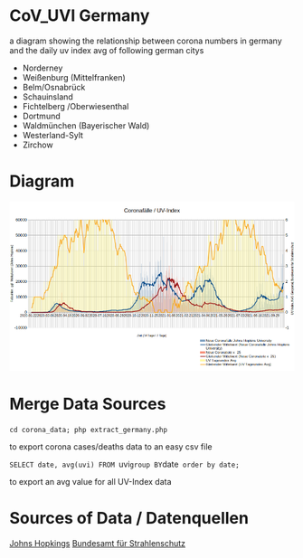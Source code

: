 # CoV_UVI Germany
a diagram showing the relationship between corona numbers in germany and the daily uv index avg of following german citys

* Norderney
* Weißenburg (Mittelfranken)
* Belm/Osnabrück
* Schauinsland
* Fichtelberg /Oberwiesenthal
* Dortmund
* Waldmünchen (Bayerischer Wald)
* Westerland-Sylt
* Zirchow


# Diagram
![Diagram Image](https://github.com/mxbode/CoV_UV_Norderney/blob/main/img/image.png?raw=true)

# Merge Data Sources

`cd corona_data; php extract_germany.php`

to export corona cases/deaths data to an easy csv file

`SELECT date, avg(uvi) FROM `uvi` group BY `date` order by date;`

to export an avg value for all UV-Index data

# Sources of Data / Datenquellen
[Johns Hopkings](https://data.humdata.org/dataset/novel-coronavirus-2019-ncov-cases)
[Bundesamt für Strahlenschutz](https://www.imis.bfs.de/geoportal/)
